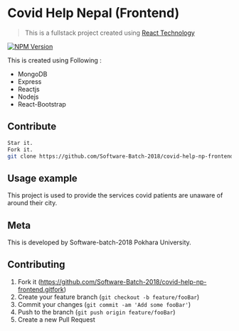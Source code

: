 # Covid Help Nepal (Frontend)

> This is a fullstack project created using [React Technology](https://reactjs.org/)

[![NPM Version][npm-image]][npm-url]

This is created using Following :

- MongoDB
- Express
- Reactjs
- Nodejs
- React-Bootstrap

<!-- ![](header.png) -->

## Contribute

```sh
Star it.
Fork it.
git clone https://github.com/Software-Batch-2018/covid-help-np-frontend.git
```

## Usage example

This project is used to provide the services covid patients are unaware of around their city.

## Meta

This is developed by Software-batch-2018 Pokhara University.

## Contributing

1. Fork it (<https://github.com/Software-Batch-2018/covid-help-np-frontend.gitfork>)
2. Create your feature branch (`git checkout -b feature/fooBar`)
3. Commit your changes (`git commit -am 'Add some fooBar'`)
4. Push to the branch (`git push origin feature/fooBar`)
5. Create a new Pull Request

<!-- Markdown link & img dfn's -->

[npm-image]: https://img.shields.io/npm/v/datadog-metrics.svg?style=flat-square
[npm-url]: https://npmjs.org/package/datadog-metrics
[npm-downloads]: https://img.shields.io/npm/dm/datadog-metrics.svg?style=flat-square
[wiki]: https://github.com/joerush18/watchsports.git/wiki
